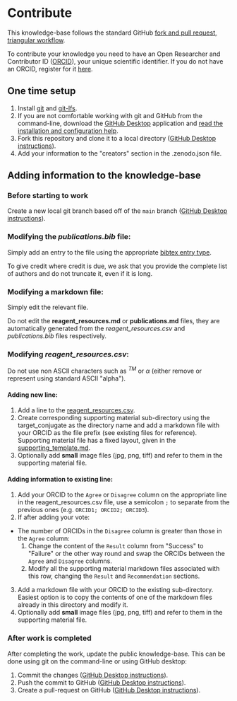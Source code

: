 # Contribute

This knowledge-base follows the standard GitHub
[fork and pull request, triangular workflow](https://guides.github.com/activities/forking/).

To contribute your knowledge you need to have an Open Researcher and Contributor ID ([ORCID](https://en.wikipedia.org/wiki/ORCID)), your unique scientific identifier. If you do not have an ORCID, register for it [here](https://orcid.org/register).

## One time setup
1. Install [git](https://git-scm.com/downloads) and [git-lfs]().
2. If you are not comfortable working with git and GitHub from the command-line, download the [GitHub Desktop](https://desktop.github.com/) application and [read the installation and configuration help](https://docs.github.com/en/desktop/installing-and-configuring-github-desktop).
3. Fork this repository and clone it to a local directory ([GitHub Desktop instructions](https://docs.github.com/en/desktop/contributing-and-collaborating-using-github-desktop/adding-and-cloning-repositories/cloning-and-forking-repositories-from-github-desktop)).
4. Add your information to the "creators" section in the .zenodo.json file.

## Adding information to the knowledge-base

### Before starting to work
Create a new local git branch based off of the `main` branch ([GitHub Desktop instructions](https://docs.github.com/en/desktop/contributing-and-collaborating-using-github-desktop/making-changes-in-a-branch/managing-branches#creating-a-branch)).

### Modifying the *publications.bib* file:
Simply add an entry to the file using the appropriate [bibtex entry type](https://www.bibtex.com/e/entry-types/).

To give credit where credit is due, we ask that you provide the complete list of authors and do not truncate it, even if it is long.

### Modifying a markdown file:
Simply edit the relevant file.

Do not edit the **reagent_resources.md** or **publications.md** files, they are automatically generated from the *reagent_resources.csv* and *publications.bib* files respectively.

### Modifying *reagent_resources.csv*:

Do not use non ASCII characters such as $^{TM}$ or $\alpha$ (either remove or represent using standard ASCII "alpha").

#### Adding new line:
1. Add a line to the [reagent_resources.csv](reagent_resources.csv).
2. Create corresponding supporting material sub-directory using the target_conjugate as the directory name and add a markdown file with your ORCID as the file prefix (see existing files for reference). Supporting material file has a fixed layout, given in the [supporting_template.md](supporting_material/supporting_template.md).
3. Optionally add **small** image files (jpg, png, tiff) and refer to them in the supporting material file.

#### Adding information to existing line:
1. Add your ORCID to the `Agree` or `Disagree` column on the appropriate line in the reagent_resources.csv file, use a semicolon `;` to separate from the previous ones (e.g. `ORCID1; ORCID2; ORCID3`).
2. If after adding your vote:
  * The number of ORCIDs in the `Disagree` column is greater than those in the `Agree` column:
    1. Change the content of the `Result` column from "Success" to "Failure" or the other way round and swap the ORCIDs between the `Agree` and `Disagree` columns.
    2. Modify all the supporting material markdown files associated with this row, changing the `Result` and `Recommendation` sections.
3. Add a markdown file with your ORCID to the existing sub-directory. Easiest option is to copy the contents of one of the markdown files already in this directory and modify it.
4. Optionally add **small** image files (jpg, png, tiff) and refer to them in the supporting material file.

### After work is completed
After completing the work, update the public knowledge-base. This can be done using git on the command-line or using GitHub desktop:
1. Commit the changes ([GitHub Desktop instructions](https://docs.github.com/en/desktop/contributing-and-collaborating-using-github-desktop/making-changes-in-a-branch/committing-and-reviewing-changes-to-your-project)).
2. Push the commit to GitHub ([GitHub Desktop instructions](https://docs.github.com/en/desktop/contributing-and-collaborating-using-github-desktop/making-changes-in-a-branch/pushing-changes-to-github)).
3. Create a pull-request on GitHub ([GitHub Desktop instructions](https://docs.github.com/en/desktop/contributing-and-collaborating-using-github-desktop/working-with-your-remote-repository-on-github-or-github-enterprise/creating-an-issue-or-pull-request#creating-a-pull-request)).
